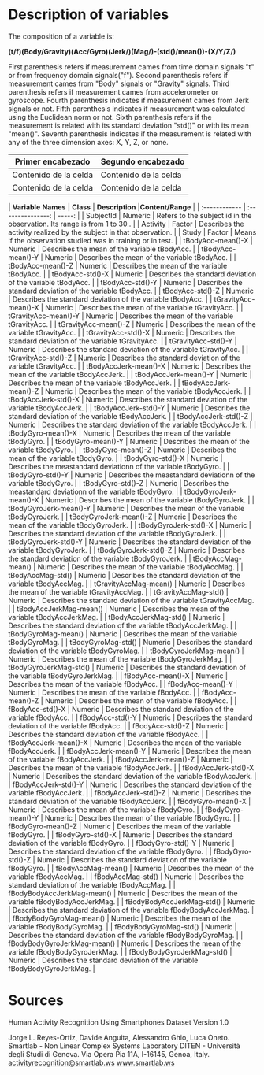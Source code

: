 # Description of variables

The composition of a variable is:

__(t/f)(Body/Gravity)(Acc/Gyro)(Jerk/)(Mag/)-(std()/mean())-(X/Y/Z/)__

First parenthesis refers if measurement cames from time domain signals "t" or from frequency domain signals("f").
Second parenthesis refers if measurement cames from "Body" signals or "Gravity" signals.
Third parenthesis refers if measurement cames from accelerometer or gyroscope.
Fourth parenthesis indicates if measurement cames from Jerk signals or not.
Fifth parenthesis indicates if measurement was calculated using the Euclidean norm or not.
Sixth parenthesis refers if the measurement is related with its standard deviation "std()" or with its mean "mean()".
Seventh parenthesis indicates if the measurement is related with any of the three dimension axes: X, Y, Z, or none.

| Primer encabezado | Segundo encabezado |
| ------------- | ------------- |
| Contenido de la celda  | Contenido de la celda  |
| Contenido de la celda  | Contenido de la celda  |


| __Variable__ __Names__ | __Class__ | __Description__ |__Content/Range__ |
| :------------ | :---------------: | -----: |
| SubjectId | Numeric | Refers to the subject id in the observation. Its range is from 1 to 30.. |
| Activity | Factor | Describes the activity realized by the subject in that observation. |
| Study | Factor | Means if the observation studied was in training or in test. |
| tBodyAcc-mean()-X | Numeric | Describes the mean of the variable tBodyAcc. |
| tBodyAcc-mean()-Y | Numeric | Describes the mean of the variable tBodyAcc. |
| tBodyAcc-mean()-Z | Numeric | Describes the mean of the variable tBodyAcc. |
| tBodyAcc-std()-X | Numeric | Describes the standard deviation of the variable tBodyAcc. |
| tBodyAcc-std()-Y | Numeric | Describes the standard deviation of the variable tBodyAcc. |
| tBodyAcc-std()-Z | Numeric | Describes the standard deviation of the variable tBodyAcc. |
| tGravityAcc-mean()-X | Numeric | Describes the mean of the variable tGravityAcc. |
| tGravityAcc-mean()-Y | Numeric | Describes the mean of the variable tGravityAcc. |
| tGravityAcc-mean()-Z | Numeric | Describes the mean of the variable tGravityAcc. |
| tGravityAcc-std()-X | Numeric | Describes the standard deviation of the variable tGravityAcc. |
| tGravityAcc-std()-Y | Numeric | Describes the standard deviation of the variable tGravityAcc. |
| tGravityAcc-std()-Z | Numeric | Describes the standard deviation of the variable tGravityAcc. |
| tBodyAccJerk-mean()-X | Numeric | Describes the mean of the variable tBodyAccJerk. |
| tBodyAccJerk-mean()-Y | Numeric | Describes the mean of the variable tBodyAccJerk. |
| tBodyAccJerk-mean()-Z | Numeric | Describes the mean of the variable tBodyAccJerk. |
| tBodyAccJerk-std()-X | Numeric | Describes the standard deviation of the variable tBodyAccJerk. |
| tBodyAccJerk-std()-Y | Numeric | Describes the standard deviation of the variable tBodyAccJerk. |
| tBodyAccJerk-std()-Z | Numeric | Describes the standard deviation of the variable tBodyAccJerk. |
| tBodyGyro-mean()-X | Numeric | Describes the mean of the variable tBodyGyro. |
| tBodyGyro-mean()-Y | Numeric | Describes the mean of the variable tBodyGyro. |
| tBodyGyro-mean()-Z | Numeric | Describes the mean of the variable tBodyGyro. |
| tBodyGyro-std()-X | Numeric | Describes the meastandard deviationn of the variable tBodyGyro. |
| tBodyGyro-std()-Y | Numeric | Describes the meastandard deviationn of the variable tBodyGyro. |
| tBodyGyro-std()-Z | Numeric | Describes the meastandard deviationn of the variable tBodyGyro. |
| tBodyGyroJerk-mean()-X | Numeric | Describes the mean of the variable tBodyGyroJerk. |
| tBodyGyroJerk-mean()-Y | Numeric | Describes the mean of the variable tBodyGyroJerk. |
| tBodyGyroJerk-mean()-Z | Numeric | Describes the mean of the variable tBodyGyroJerk. |
| tBodyGyroJerk-std()-X | Numeric | Describes the standard deviation of the variable tBodyGyroJerk. |
| tBodyGyroJerk-std()-Y | Numeric | Describes the standard deviation of the variable tBodyGyroJerk. |
| tBodyGyroJerk-std()-Z | Numeric | Describes the standard deviation of the variable tBodyGyroJerk. |
| tBodyAccMag-mean() | Numeric | Describes the mean of the variable tBodyAccMag. |
| tBodyAccMag-std() | Numeric | Describes the standard deviation of the variable tBodyAccMag. |
| tGravityAccMag-mean() | Numeric | Describes the mean of the variable tGravityAccMag. |
| tGravityAccMag-std() | Numeric | Describes the standard deviation of the variable tGravityAccMag. |
| tBodyAccJerkMag-mean() | Numeric | Describes the mean of the variable tBodyAccJerkMag. |
| tBodyAccJerkMag-std() | Numeric | Describes the standard deviation of the variable tBodyAccJerkMag. |
| tBodyGyroMag-mean() | Numeric | Describes the mean of the variable tBodyGyroMag. |
| tBodyGyroMag-std() | Numeric | Describes the standard deviation of the variable tBodyGyroMag. |
| tBodyGyroJerkMag-mean() | Numeric | Describes the mean of the variable tBodyGyroJerkMag. |
| tBodyGyroJerkMag-std() | Numeric | Describes the standard deviation of the variable tBodyGyroJerkMag. |
| fBodyAcc-mean()-X | Numeric | Describes the mean of the variable fBodyAcc. |
| fBodyAcc-mean()-Y | Numeric | Describes the mean of the variable fBodyAcc. |
| fBodyAcc-mean()-Z | Numeric | Describes the mean of the variable fBodyAcc. |
| fBodyAcc-std()-X | Numeric | Describes the standard deviation of the variable fBodyAcc. |
| fBodyAcc-std()-Y | Numeric | Describes the standard deviation of the variable fBodyAcc. |
| fBodyAcc-std()-Z | Numeric | Describes the standard deviation of the variable fBodyAcc. |
| fBodyAccJerk-mean()-X | Numeric | Describes the mean of the variable fBodyAccJerk. |
| fBodyAccJerk-mean()-Y | Numeric | Describes the mean of the variable fBodyAccJerk. |
| fBodyAccJerk-mean()-Z | Numeric | Describes the mean of the variable fBodyAccJerk. |
| fBodyAccJerk-std()-X | Numeric | Describes the standard deviation of the variable fBodyAccJerk. |
| fBodyAccJerk-std()-Y | Numeric | Describes the standard deviation of the variable fBodyAccJerk. |
| fBodyAccJerk-std()-Z | Numeric | Describes the standard deviation of the variable fBodyAccJerk. |
| fBodyGyro-mean()-X | Numeric | Describes the mean of the variable fBodyGyro. |
| fBodyGyro-mean()-Y | Numeric | Describes the mean of the variable fBodyGyro. |
| fBodyGyro-mean()-Z | Numeric | Describes the mean of the variable fBodyGyro. |
| fBodyGyro-std()-X | Numeric | Describes the standard deviation of the variable fBodyGyro. |
| fBodyGyro-std()-Y | Numeric | Describes the standard deviation of the variable fBodyGyro. |
| fBodyGyro-std()-Z | Numeric | Describes the standard deviation of the variable fBodyGyro. |
| fBodyAccMag-mean() | Numeric | Describes the mean of the variable fBodyAccMag. |
| fBodyAccMag-std() | Numeric | Describes the standard deviation of the variable fBodyAccMag. |
| fBodyBodyAccJerkMag-mean() | Numeric | Describes the mean of the variable fBodyBodyAccJerkMag. |
| fBodyBodyAccJerkMag-std() | Numeric | Describes the standard deviation of the variable fBodyBodyAccJerkMag. |
| fBodyBodyGyroMag-mean() | Numeric | Describes the mean of the variable fBodyBodyGyroMag. |
| fBodyBodyGyroMag-std() | Numeric | Describes the standard deviation of the variable fBodyBodyGyroMag. |
| fBodyBodyGyroJerkMag-mean() | Numeric | Describes the mean of the variable fBodyBodyGyroJerkMag. |
| fBodyBodyGyroJerkMag-std() | Numeric | Describes the standard deviation of the variable fBodyBodyGyroJerkMag. |





# Sources

Human Activity Recognition Using Smartphones Dataset
Version 1.0

Jorge L. Reyes-Ortiz, Davide Anguita, Alessandro Ghio, Luca Oneto.
Smartlab - Non Linear Complex Systems Laboratory
DITEN - Università degli Studi di Genova.
Via Opera Pia 11A, I-16145, Genoa, Italy.
activityrecognition@smartlab.ws
www.smartlab.ws
